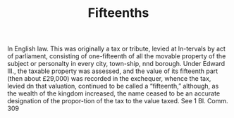 ---
title: Fifteenths
letter: F
permalink: "/definitions/bld-fifteenths.html"
body: In English law. This was originally a tax or tribute, levied at ln-tervals by
  act of parliament, consisting of one-fifteenth of all the movable property of the
  subject or personalty in every city, town-ship, nnd borough. Under Edward III.,
  the taxable property was assessed, and the value of its fifteenth part (then about
  £29,000) was recorded in the exchequer, whence the tax, levied dn that valuation,
  continued to be called a “fifteenth,” although, as the wealth of the kingdom increased,
  the name ceased to be an accurate designation of the propor-tion of the tax to the
  value taxed. See 1 Bl. Comm. 309
published_at: '2018-07-07'
source: Black's Law Dictionary 2nd Ed (1910)
layout: post
---